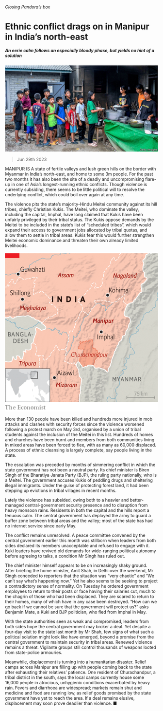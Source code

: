 ###### Closing Pandora’s box

# Ethnic conflict drags on in Manipur in India’s north-east 

##### An eerie calm follows an especially bloody phase, but yields no hint of a solution 

![image](images/20230701_ASP503.jpg) 

> Jun 29th 2023 

MANIPUR IS A state of fertile valleys and lush green hills on the border with Myanmar in India’s north-east, and home to some 3m people. For the past two months it has also been the site of a deadly and uncompromising flare-up in one of Asia’s longest-running ethnic conflicts. Though violence is currently subsiding, there seems to be little political will to resolve the underlying conflict, which could boil over again at any time.

The violence pits the state’s majority-Hindu Meitei community against its hill tribes, chiefly Christian Kukis. The Meitei, who dominate the valley, including the capital, Imphal, have long claimed that Kukis have been unfairly privileged by their tribal status. The Kukis oppose demands by the Meitei to be included in the state’s list of “scheduled tribes”, which would expand their access to government jobs allocated by tribal quotas, and allow them to settle in tribal areas. Kukis fear this would further strengthen Meitei economic dominance and threaten their own already limited livelihoods. 

![image](images/20230701_ASM942.png) 


More than 130 people have been killed and hundreds more injured in mob attacks and clashes with security forces since the violence worsened following a protest march on May 3rd, organised by a union of tribal students against the inclusion of the Meitei in this list. Hundreds of homes and churches have been burnt and members from both communities living in mixed areas have been forced to flee, with as many as 60,000 displaced. A process of ethnic cleansing is largely complete, say people living in the state. 

The escalation was preceded by months of simmering conflict in which the state government has not been a neutral party. Its chief minister is Biren Singh of the Bharatiya Janata Party (BJP), the ruling party nationally, who is a Meitei. The government accuses Kukis of peddling drugs and sheltering illegal immigrants. Under the guise of protecting forest land, it had been stepping up evictions in tribal villages in recent months.

Lately the violence has subsided, owing both to a heavier and better-managed central-government security presence and to disruption from heavy monsoon rains. Residents in both the capital and the hills report a tenuous calm. The central government has deployed the army to guard a buffer zone between tribal areas and the valley; most of the state has had no internet service since early May.

The conflict remains unresolved. A peace committee convened by the central government earlier this month was stillborn when leaders from both sides declared its members unacceptable and refused to engage with it. Kuki leaders have revived old demands for wide-ranging political autonomy before agreeing to talks, a condition Mr Singh has ruled out. 

The chief minister himself appears to be on increasingly shaky ground. After briefing the home minister, Amit Shah, in Delhi over the weekend, Mr Singh conceded to reporters that the situation was “very chaotic” and “We can’t say what’s happening now.” Yet he also seems to be seeking to project a contradictory sense of normality. On Tuesday he ordered government employees to return to their posts or face having their salaries cut, much to the chagrin of those who had been displaced. They are scared to return to their homes, many of which have in any case been destroyed. “How can we go back if we cannot be sure that the government will protect us?” asks Benjamin Mate, a Kuki and BJP politician, who fled from Imphal in May. 

With the state authorities seen as weak and compromised, leaders from both sides hope the central government may broker a deal. Yet despite a four-day visit to the state last month by Mr Shah, few signs of what such a political solution might look like have emerged, beyond a promise from the central government to maintain security in tribal areas. Renewed violence remains a threat. Vigilante groups still control thousands of weapons looted from state-police armouries.

Meanwhile, displacement is turning into a humanitarian disaster. Relief camps across Manipur are filling up with people coming back to the state after exhausting their relatives’ patience. One resident of Churachandpur, a tribal district in the south, says the local camps currently house some 16,000 people in atrocious, unhygienic conditions exacerbated by heavy rain. Fevers and diarrhoea are widespread; markets remain shut and medicine and food are running low, as relief goods promised by the state government have yet to reach the area. If a deal remains elusive, displacement may soon prove deadlier than violence. ■

